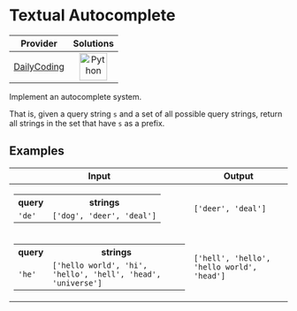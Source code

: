# Textual Autocomplete

<!-- INFO TABLE BEGIN -->

| Provider                                              | Solutions                                                                                                                                        |
| :---------------------------------------------------: | :----------------------------------------------------------------------------------------------------------------------------------------------: |
| [DailyCoding](../../../docs/providers/DailyCoding.md) | [<img src="https://res.cloudinary.com/rascaltwo/image/upload/v1631924087/python_xzdlti.svg" alt="Python" title="Python" width="50" />](solve.py) |

<!-- INFO TABLE END -->

Implement an autocomplete system.

That is, given a query string `s` and a set of all possible query strings, return all strings in the set that have `s` as a prefix.

## Examples

| Input                                                                                                                                                | Output                                     |
| ---------------------------------------------------------------------------------------------------------------------------------------------------- | ------------------------------------------ |
| <table><tr><th>query</th><th>strings</th></tr><tr><td>`'de'`</td><td>`['dog', 'deer', 'deal']`</td></tr></table>                                     | `['deer', 'deal']`                         |
| <table><tr><th>query</th><th>strings</th></tr><tr><td>`'he'`</td><td>`['hello world', 'hi', 'hello', 'hell', 'head', 'universe']` </td></tr></table> | `['hell', 'hello', 'hello world', 'head']` |
